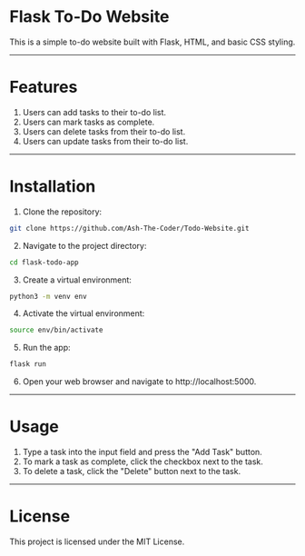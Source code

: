 # Flask To-Do Website

This is a simple to-do website built with Flask, HTML, and basic CSS styling.
***
# Features

1. Users can add tasks to their to-do list.
2. Users can mark tasks as complete.
3. Users can delete tasks from their to-do list.
4. Users can update tasks from their to-do list.

***
# Installation

1. Clone the repository:
```bash
git clone https://github.com/Ash-The-Coder/Todo-Website.git
```

2. Navigate to the project directory:
```bash
cd flask-todo-app
```

3. Create a virtual environment:
```bash
python3 -m venv env
```

4. Activate the virtual environment:
```bash
source env/bin/activate
```

5. Run the app:
```bash
flask run
```

6. Open your web browser and navigate to http://localhost:5000.
***

# Usage
1. Type a task into the input field and press the "Add Task" button.
2. To mark a task as complete, click the checkbox next to the task.
3. To delete a task, click the "Delete" button next to the task.
***

# License
This project is licensed under the MIT License.
